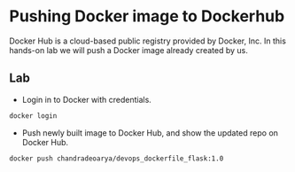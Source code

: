 # Pushing Docker image to Dockerhub
Docker Hub is a cloud-based public registry provided by Docker, Inc. In this hands-on lab we will push a Docker image already created by us.

## Lab

- Login in to Docker with credentials.

```bash
docker login
```

- Push newly built image to Docker Hub, and show the updated repo on Docker Hub.

```bash
docker push chandradeoarya/devops_dockerfile_flask:1.0
```